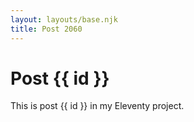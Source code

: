```yaml
---
layout: layouts/base.njk
title: Post 2060
---
```


# Post {{ id }}

This is post {{ id }} in my Eleventy project.
